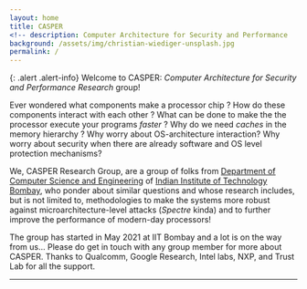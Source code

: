 ```yaml
---
layout: home
title: CASPER 
<!-- description: Computer Architecture for Security and Performance   -->
background: /assets/img/christian-wiediger-unsplash.jpg
permalink: /
---
```




{: .alert .alert-info}
Welcome to CASPER: *Computer Architecture for Security and Performance Research* group! 

Ever wondered what components make a processor chip ? How do these components interact with each other ? What can be done to make the the processor execute your programs *faster* ? Why do we need *caches* in the memory hierarchy ? Why worry about OS-architecture interaction? Why worry about security when there are already software and OS level protection mechanisms? 

We, CASPER Research Group, are a group of folks from [Department of Computer Science and Engineering](https://www.cse.iitb.ac.in) of [Indian Institute of Technology Bombay](https://www.iitb.ac.in), who ponder about similar questions and whose research includes, but is not limited to, methodologies to make the systems more robust against microarchitecture-level attacks (*Spectre* kinda) and to further improve the performance of modern-day processors! 

<!--We have a [CASPER reading group (CASPERG)](https://docs.google.com/spreadsheets/d/e/2PACX-1vSiRqCAlb2PSE9YKY3j2NWGiQ17ywFUNLiQHvSGqc0Pv6pxA9qQT2wS_VC78OJVzaP0hLuhBPOs36Zd/pubhtml) where we present/debate/brainstorm about recent research papers related computer architecture for security and performance.  -->

The group has started in May 2021 at IIT Bombay and a lot is on the way from us... Please do get in touch with any group member for more about CASPER. Thanks to Qualcomm, Google Research, Intel labs, NXP, and Trust Lab for all the support. 

 

---


